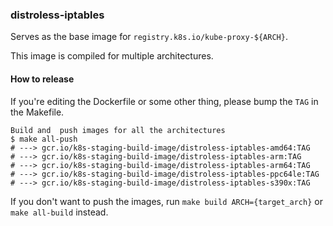 ### distroless-iptables

Serves as the base image for `registry.k8s.io/kube-proxy-${ARCH}`.

This image is compiled for multiple architectures.

#### How to release

If you're editing the Dockerfile or some other thing, please bump the `TAG` in the Makefile.

```console
Build and  push images for all the architectures
$ make all-push
# ---> gcr.io/k8s-staging-build-image/distroless-iptables-amd64:TAG
# ---> gcr.io/k8s-staging-build-image/distroless-iptables-arm:TAG
# ---> gcr.io/k8s-staging-build-image/distroless-iptables-arm64:TAG
# ---> gcr.io/k8s-staging-build-image/distroless-iptables-ppc64le:TAG
# ---> gcr.io/k8s-staging-build-image/distroless-iptables-s390x:TAG
```

If you don't want to push the images, run `make build ARCH={target_arch}` or `make all-build` instead.
